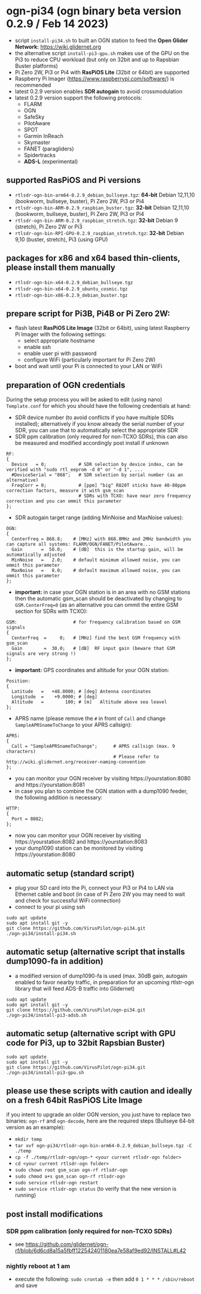 # ogn-pi34 (ogn binary beta version 0.2.9 / Feb 14 2023)
- script `install-pi34.sh` to built an OGN station to feed the **Open Glider Network:** https://wiki.glidernet.org
- the alternative script `install-pi3-gpu.sh` makes use of the GPU on the Pi3 to reduce CPU workload (but only on 32bit and up to Rapsbian Buster platforms)
- Pi Zero 2W, Pi3 or Pi4 with **RasPiOS Lite** (32bit or 64bit) are supported
- Raspberry Pi Imager (https://www.raspberrypi.com/software/) is recommended
- latest 0.2.9 version enables **SDR autogain** to avoid crossmodulation
- latest 0.2.9 version support the following protocols:
  - FLARM
  - OGN
  - SafeSky
  - PilotAware
  - SPOT
  - Garmin InReach
  - Skymaster
  - FANET (paragliders)
  - Spidertracks
  - **ADS-L** (experimental)

## supported RasPiOS and Pi versions
- `rtlsdr-ogn-bin-arm64-0.2.9_debian_bullseye.tgz`: **64-bit** Debian 12,11,10 (bookworm, bullseye, buster), Pi Zero 2W, Pi3 or Pi4
- `rtlsdr-ogn-bin-ARM-0.2.9_raspbian_buster.tgz`: **32-bit** Debian 12,11,10 (bookworm, bullseye, buster), Pi Zero 2W, Pi3 or Pi4
- `rtlsdr-ogn-bin-ARM-0.2.9_raspbian_stretch.tgz`: **32-bit** Debian 9 (stretch), Pi Zero 2W or Pi3
- `rtlsdr-ogn-bin-RPI-GPU-0.2.9_raspbian_stretch.tgz`: **32-bit** Debian 9,10 (buster, stretch), Pi3 (using GPU)

## packages for x86 and x64 based thin-clients, please install them manually
- `rtlsdr-ogn-bin-x64-0.2.9_debian_bullseye.tgz`
- `rtlsdr-ogn-bin-x64-0.2.9_ubuntu_cosmic.tgz`
- `rtlsdr-ogn-bin-x86-0.2.9_debian_buster.tgz`

## prepare script for Pi3B, Pi4B or Pi Zero 2W:
- flash latest **RasPiOS Lite Image** (32bit or 64bit), using latest Raspberry Pi Imager with the following settings:
  - select appropriate hostname
  - enable ssh
  - enable user pi with password
  - configure WiFi (particularly important for Pi Zero 2W)
- boot and wait until your Pi is connected to your LAN or WiFi

## preparation of OGN credentials
During the setup process you will be asked to edit (using nano) `Template.conf` for which you should have the following credentials at hand:
- SDR device number (to avoid conflicts if you have multiple SDRs installed); alternatively if you know already the serial number of your SDR, you can use that to automatically select the appropriate SDR
- SDR ppm calibration (only required for non-TCXO SDRs), this can also be measured and modified accordingly post install if unknown
```
RF:
{
  Device   = 0;            # SDR selection by device index, can be verified with "sudo rtl_eeprom -d 0" or "-d 1", ...
  #DeviceSerial = "868";   # SDR selection by serial number (as an alternative)
  FreqCorr = 0;            # [ppm] "big" R820T sticks have 40-80ppm correction factors, measure it with gsm_scan
                           # SDRs with TCXO: have near zero frequency correction and you can ommit this parameter
};
```
- SDR autogain target range (adding MinNoise and MaxNoise values):
```
OGN:
{
  CenterFreq = 868.8;    # [MHz] with 868.8MHz and 2MHz bandwidth you can capture all systems: FLARM/OGN/FANET/PilotAware...
  Gain       =  50.0;    # [dB]  this is the startup gain, will be automatically adjusted
  MinNoise   =   2.0;    # default minimum allowed noise, you can ommit this parameter
  MaxNoise   =   8.0;    # default maximum allowed noise, you can ommit this parameter
};
```
- **important:** in case your OGN station is in an area with no GSM stations then the automatic gsm_scan should be deactivated by changing to `GSM.CenterFreq=0` (as an alternative you can ommit the entire GSM section for SDRs with TCXO):
```
GSM:                     # for frequency calibration based on GSM signals
{
  CenterFreq  =     0;   # [MHz] find the best GSM frequency with gsm_scan
  Gain        =  30.0;   # [dB]  RF input gain (beware that GSM signals are very strong !)
};
```
- **important:** GPS coordinates and altitude for your OGN station:
```
Position:
{ 
  Latitude   =   +48.0000; # [deg] Antenna coordinates
  Longitude  =    +9.0000; # [deg]
  Altitude   =        100; # [m]   Altitude above sea leavel
};
```
- APRS name (please remove the `#` in front of `Call` and change `SampleAPRSnameToChange` to your APRS callsign):
```
APRS:
{
  Call = "SampleAPRSnameToChange";      # APRS callsign (max. 9 characters)
                                        # Please refer to http://wiki.glidernet.org/receiver-naming-convention
};
```
- you can monitor your OGN receiver by visiting https://yourstation:8080 and https://yourstation:8081
- in case you plan to combine the OGN station with a dump1090 feeder, the following addition is necessary:
```
HTTP:
{
  Port = 8082;
};
```
- now you can monitor your OGN receiver by visiting https://yourstation:8082 and https://yourstation:8083
- your dump1090 station can be monitored by visiting https://yourstation:8080
## automatic setup (standard script)
- plug your SD card into the Pi, connect your Pi3 or Pi4 to LAN via Ethernet cable and boot (in case of Pi Zero 2W you may need to wait and check for successful WiFi connection)
- connect to your pi using ssh
```
sudo apt update
sudo apt install git -y
git clone https://github.com/VirusPilot/ogn-pi34.git
./ogn-pi34/install-pi34.sh
```

## automatic setup (alternative script that installs dump1090-fa in addition)
- a modified version of dump1090-fa is used (max. 30dB gain, autogain enabled to favor nearby traffic, in preparation for an upcoming rtlstr-ogn library that will feed ADS-B traffic into Glidernet)
```
sudo apt update
sudo apt install git -y
git clone https://github.com/VirusPilot/ogn-pi34.git
./ogn-pi34/install-pi3-adsb.sh
```

## automatic setup (alternative script with GPU code for Pi3, up to 32bit Rapsbian Buster)
```
sudo apt update
sudo apt install git -y
git clone https://github.com/VirusPilot/ogn-pi34.git
./ogn-pi34/install-pi3-gpu.sh
```

## please use these scripts with caution and ideally on a fresh 64bit RasPiOS Lite Image
if you intent to upgrade an older OGN version, you just have to replace two binaries: `ogn-rf` and `ogn-decode`, here are the required steps (Bullseye 64-bit version as an example):
- `mkdir temp`
- `tar xvf ogn-pi34/rtlsdr-ogn-bin-arm64-0.2.9_debian_bullseye.tgz -C ./temp`
- `cp -f ./temp/rtlsdr-ogn/ogn-* <your current rtlsdr-ogn folder>`
- `cd <your current rtlsdr-ogn folder>`
- `sudo chown root gsm_scan ogn-rf rtlsdr-ogn`
- `sudo chmod a+s gsm_scan ogn-rf rtlsdr-ogn`
- `sudo service rtlsdr-ogn restart`
- `sudo service rtlsdr-ogn status` (to verify that the new version is running)

## post install modifications
### SDR ppm calibration (only required for non-TCXO SDRs)
- see https://github.com/glidernet/ogn-rf/blob/6d6cd8a15a5fbff122542401180ea7e58af9ed92/INSTALL#L42
### nightly reboot at 1 am
- execute the following: `sudo crontab -e` then add `0 1 * * * /sbin/reboot` and save 
